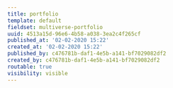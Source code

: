 ```yaml
---
title: portfolio
template: default
fieldset: multiverse-portfolio
uuid: 4513a15d-96e6-4b58-a038-3ea2c4f265cf
published_at: '02-02-2020 15:22'
created_at: '02-02-2020 15:22'
published_by: c476781b-daf1-4e5b-a141-bf7029082df2
created_by: c476781b-daf1-4e5b-a141-bf7029082df2
routable: true
visibility: visible
---
```

